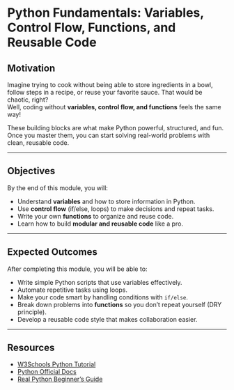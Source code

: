 # Python Fundamentals: Variables, Control Flow, Functions, and Reusable Code  

## Motivation  
Imagine trying to cook without being able to store ingredients in a bowl, follow steps in a recipe, or reuse your favorite sauce. That would be chaotic, right?  
Well, coding without **variables, control flow, and functions** feels the same way!  

These building blocks are what make Python powerful, structured, and fun. Once you master them, you can start solving real-world problems with clean, reusable code.

---

## Objectives  
By the end of this module, you will:  
- Understand **variables** and how to store information in Python.  
- Use **control flow** (if/else, loops) to make decisions and repeat tasks.  
- Write your own **functions** to organize and reuse code.  
- Learn how to build **modular and reusable code** like a pro.  

---

## Expected Outcomes  
After completing this module, you will be able to:  
- Write simple Python scripts that use variables effectively.  
- Automate repetitive tasks using loops.  
- Make your code smart by handling conditions with `if/else`.  
- Break down problems into **functions** so you don’t repeat yourself (DRY principle).  
- Develop a reusable code style that makes collaboration easier.  

---

## Resources  
- [W3Schools Python Tutorial](https://www.w3schools.com/python/)  
- [Python Official Docs](https://docs.python.org/3/tutorial/index.html)  
- [Real Python Beginner’s Guide](https://realpython.com/start-here/)  
